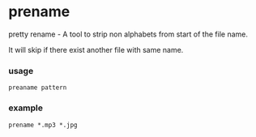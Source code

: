 # prename
pretty rename - A  tool to strip non alphabets from start of the file name.

It will skip if there exist another file with same name.

### usage

    preaname pattern

### example 

    prename *.mp3 *.jpg
